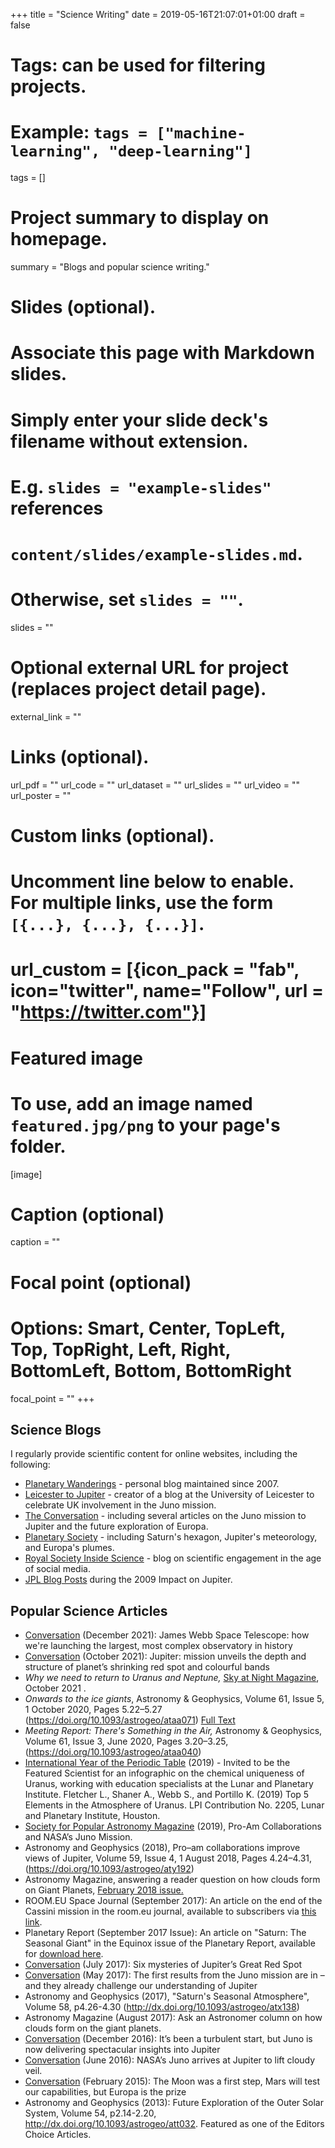 +++
title = "Science Writing"
date = 2019-05-16T21:07:01+01:00
draft = false

# Tags: can be used for filtering projects.
# Example: `tags = ["machine-learning", "deep-learning"]`
tags = []

# Project summary to display on homepage.
summary = "Blogs and popular science writing."

# Slides (optional).
#   Associate this page with Markdown slides.
#   Simply enter your slide deck's filename without extension.
#   E.g. `slides = "example-slides"` references
#   `content/slides/example-slides.md`.
#   Otherwise, set `slides = ""`.
slides = ""

# Optional external URL for project (replaces project detail page).
external_link = ""

# Links (optional).
url_pdf = ""
url_code = ""
url_dataset = ""
url_slides = ""
url_video = ""
url_poster = ""

# Custom links (optional).
#   Uncomment line below to enable. For multiple links, use the form `[{...}, {...}, {...}]`.
# url_custom = [{icon_pack = "fab", icon="twitter", name="Follow", url = "https://twitter.com"}]

# Featured image
# To use, add an image named `featured.jpg/png` to your page's folder.
[image]
  # Caption (optional)
  caption = ""

  # Focal point (optional)
  # Options: Smart, Center, TopLeft, Top, TopRight, Left, Right, BottomLeft, Bottom, BottomRight
  focal_point = ""
+++

## Science Blogs

I regularly provide scientific content for online websites, including the following:

* [Planetary Wanderings](https://planetaryweather.blogspot.com) - personal blog maintained since 2007.
* [Leicester to Jupiter](https://staffblogs.le.ac.uk/leicester-to-jupiter/) - creator of a blog at the University of Leicester to celebrate UK involvement in the Juno mission.
* [The Conversation](https://theconversation.com/profiles/leigh-fletcher-154294) - including several articles on the Juno mission to Jupiter and the future exploration of Europa.
* [Planetary Society](http://www.planetary.org/connect/our-experts/profiles/leigh-fletcher.html) - including Saturn's hexagon, Jupiter's meteorology, and Europa's plumes.
* [Royal Society Inside Science](https://blogs.royalsociety.org/inside-science/2017/04/06/scientific-engagement-in-the-age-of-social-media/) - blog on scientific engagement in the age of social media.
* [JPL Blog Posts](https://www.jpl.nasa.gov/blog/author/leigh-fletcher/) during the 2009 Impact on Jupiter.

## Popular Science Articles

* [Conversation]() (December 2021): James Webb Space Telescope: how we're launching the largest, most complex observatory in history
* [Conversation](https://theconversation.com/jupiter-mission-unveils-the-depth-and-structure-of-planets-shrinking-red-spot-and-colourful-bands-170600) (October 2021): Jupiter: mission unveils the depth and structure of planet’s shrinking red spot and colourful bands
* *Why we need to return to Uranus and Neptune,* [Sky at Night Magazine](https://www.skyatnightmagazine.com/space-science/spacecraft-mission-uranus-neptune/), October 2021 .
* *Onwards to the ice giants*, Astronomy & Geophysics, Volume 61, Issue 5, 1 October 2020, Pages 5.22–5.27 (https://doi.org/10.1093/astrogeo/ataa071) [Full Text](https://academic.oup.com/astrogeo/article/61/5/5.22/5906537?guestAccessKey=69511b5c-5e6e-4836-8744-6d7838d5ffac)
* *Meeting Report: There's Something in the Air,* Astronomy & Geophysics, Volume 61, Issue 3, June 2020, Pages 3.20–3.25, (https://doi.org/10.1093/astrogeo/ataa040)
* [International Year of the Periodic Table](https://www.lpi.usra.edu/education/IYPT/) (2019) - Invited to be the Featured Scientist for an infographic on the chemical uniqueness of Uranus, working with education specialists at the Lunar and Planetary Institute.  Fletcher L., Shaner A., Webb S., and Portillo K. (2019) Top 5 Elements in the Atmosphere of Uranus. LPI Contribution No. 2205, Lunar and Planetary Institute, Houston.
* [Society for Popular Astronomy Magazine](https://www.popastro.com/main_spa1/january-february-2019/) (2019), Pro-Am Collaborations and NASA’s Juno Mission.  
* Astronomy and Geophysics (2018), Pro–am collaborations improve views of Jupiter, Volume 59, Issue 4, 1 August 2018, Pages 4.24–4.31, (https://doi.org/10.1093/astrogeo/aty192)
* Astronomy Magazine, answering a reader question on how clouds form on Giant Planets, [February 2018 issue.](https://astronomy.com/magazine/ask-astro/2018/01/clouds-on-gas-giants)
* ROOM.EU Space Journal (September 2017):  An article on the end of the Cassini mission in the room.eu journal, available to subscribers via [this link](https://room.eu.com/article/cassini-observations-open-up-saturns-atmosphere).
* Planetary Report (September 2017 Issue):  An article on "Saturn:  The Seasonal Giant" in the Equinox issue of the Planetary Report, available for [download here](http://www.planetary.org/explore/the-planetary-report/tpr-2017-3.html).
* [Conversation](https://theconversation.com/six-mysteries-of-jupiters-great-red-spot-80829) (July 2017): Six mysteries of Jupiter’s Great Red Spot
* [Conversation](https://theconversation.com/the-first-results-from-the-juno-mission-are-in-and-they-already-challenge-our-understanding-of-jupiter-78203) (May 2017): The first results from the Juno mission are in – and they already challenge our understanding of Jupiter
* Astronomy and Geophysics (2017), "Saturn's Seasonal Atmosphere", Volume 58, p4.26-4.30 (http://dx.doi.org/10.1093/astrogeo/atx138)
* Astronomy Magazine (August 2017):  Ask an Astronomer column on how clouds form on the giant planets.
* [Conversation](https://theconversation.com/its-been-a-turbulent-start-but-juno-is-now-delivering-spectacular-insights-into-jupiter-69813) (December 2016): It’s been a turbulent start, but Juno is now delivering spectacular insights into Jupiter
* [Conversation](https://theconversation.com/nasas-juno-arrives-at-jupiter-to-lift-cloudy-veil-60879) (June 2016): NASA’s Juno arrives at Jupiter to lift cloudy veil.
* [Conversation](https://theconversation.com/the-moon-was-a-first-step-mars-will-test-our-capabilities-but-europa-is-the-prize-37253) (February 2015): The Moon was a first step, Mars will test our capabilities, but Europa is the prize
* Astronomy and Geophysics (2013):  Future Exploration of the Outer Solar System, Volume 54, p2.14-2.20, http://dx.doi.org/10.1093/astrogeo/att032.  Featured as one of the Editors Choice Articles.
